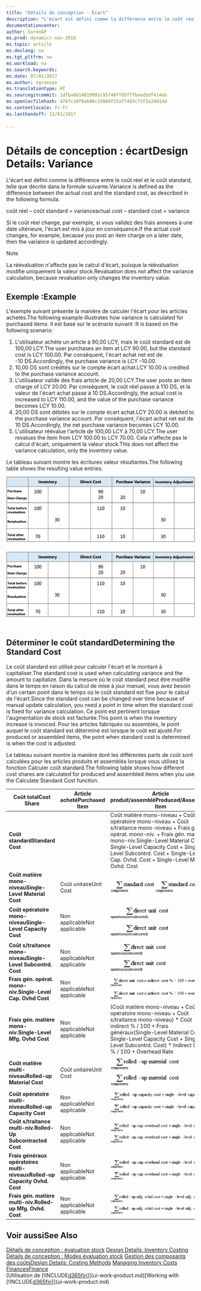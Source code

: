 ```yaml
---
title: "Détails de conception - Écart"
description: "L'écart est défini comme la différence entre le coût réel et le coût standard, telle que décrite dans la formule suivante."
documentationcenter: 
author: SorenGP
ms.prod: dynamics-nav-2018
ms.topic: article
ms.devlang: na
ms.tgt_pltfrm: na
ms.workload: na
ms.search.keywords: 
ms.date: 07/01/2017
ms.author: sgroespe
ms.translationtype: HT
ms.sourcegitcommit: 1dfba8b14019991c95f40ffd5f7fbaed5df414eb
ms.openlocfilehash: 476fc10f8ab88c2d08df35a774d3c73f3a34014d
ms.contentlocale: fr-fr
ms.lasthandoff: 12/01/2017

---
```

# <a name="design-details-variance"></a><span data-ttu-id="ab9bc-103">Détails de conception : écart</span><span class="sxs-lookup"><span data-stu-id="ab9bc-103">Design Details: Variance</span></span>
<span data-ttu-id="ab9bc-104">L'écart est défini comme la différence entre le coût réel et le coût standard, telle que décrite dans la formule suivante.</span><span class="sxs-lookup"><span data-stu-id="ab9bc-104">Variance is defined as the difference between the actual cost and the standard cost, as described in the following formula.</span></span>  

 <span data-ttu-id="ab9bc-105">coût réel – coût standard = variance</span><span class="sxs-lookup"><span data-stu-id="ab9bc-105">actual cost – standard cost = variance</span></span>  

 <span data-ttu-id="ab9bc-106">Si le coût réel change, par exemple, si vous validez des frais annexes à une date ultérieure, l'écart est mis à jour en conséquence.</span><span class="sxs-lookup"><span data-stu-id="ab9bc-106">If the actual cost changes, for example, because you post an item charge on a later date, then the variance is updated accordingly.</span></span>  

> [!NOTE]  
>  <span data-ttu-id="ab9bc-107">La réévaluation n'affecte pas le calcul d'écart, puisque la réévaluation modifie uniquement la valeur stock.</span><span class="sxs-lookup"><span data-stu-id="ab9bc-107">Revaluation does not affect the variance calculation, because revaluation only changes the inventory value.</span></span>  

## <a name="example"></a><span data-ttu-id="ab9bc-108">Exemple :</span><span class="sxs-lookup"><span data-stu-id="ab9bc-108">Example</span></span>  
 <span data-ttu-id="ab9bc-109">L'exemple suivant présente la manière de calculer l'écart pour les articles achetés.</span><span class="sxs-lookup"><span data-stu-id="ab9bc-109">The following example illustrates how variance is calculated for purchased items.</span></span> <span data-ttu-id="ab9bc-110">Il est basé sur le scénario suivant :</span><span class="sxs-lookup"><span data-stu-id="ab9bc-110">It is based on the following scenario:</span></span>  

1.  <span data-ttu-id="ab9bc-111">L'utilisateur achète un article à 90,00 LCY, mais le coût standard est de 100,00 LCY.</span><span class="sxs-lookup"><span data-stu-id="ab9bc-111">The user purchases an item at LCY 90.00, but the standard cost is LCY 100.00.</span></span> <span data-ttu-id="ab9bc-112">Par conséquent, l'écart achat net est de -10 DS.</span><span class="sxs-lookup"><span data-stu-id="ab9bc-112">Accordingly, the purchase variance is LCY –10.00.</span></span>  
2.  <span data-ttu-id="ab9bc-113">10,00 DS sont crédités sur le compte écart achat.</span><span class="sxs-lookup"><span data-stu-id="ab9bc-113">LCY 10.00 is credited to the purchase variance account.</span></span>  
3.  <span data-ttu-id="ab9bc-114">L'utilisateur valide des frais article de 20,00 LCY.</span><span class="sxs-lookup"><span data-stu-id="ab9bc-114">The user posts an item charge of LCY 20.00.</span></span> <span data-ttu-id="ab9bc-115">Par conséquent, le coût réel passe à 110 DS, et la valeur de l'écart achat passe à 10 DS.</span><span class="sxs-lookup"><span data-stu-id="ab9bc-115">Accordingly, the actual cost is increased to LCY 110.00, and the value of the purchase variance becomes LCY 10.00.</span></span>  
4.  <span data-ttu-id="ab9bc-116">20,00 DS sont débités sur le compte écart achat.</span><span class="sxs-lookup"><span data-stu-id="ab9bc-116">LCY 20.00 is debited to the purchase variance account.</span></span> <span data-ttu-id="ab9bc-117">Par conséquent, l'écart achat net est de 10 DS.</span><span class="sxs-lookup"><span data-stu-id="ab9bc-117">Accordingly, the net purchase variance becomes LCY 10.00.</span></span>  
5.  <span data-ttu-id="ab9bc-118">L'utilisateur réévalue l'article de 100,00 LCY à 70,00 LCY.</span><span class="sxs-lookup"><span data-stu-id="ab9bc-118">The user revalues the item from LCY 100.00 to LCY 70.00.</span></span> <span data-ttu-id="ab9bc-119">Cela n'affecte pas le calcul d'écart, uniquement la valeur stock.</span><span class="sxs-lookup"><span data-stu-id="ab9bc-119">This does not affect the variance calculation, only the inventory value.</span></span>  

 <span data-ttu-id="ab9bc-120">Le tableau suivant montre les écritures valeur résultantes.</span><span class="sxs-lookup"><span data-stu-id="ab9bc-120">The following table shows the resulting value entries.</span></span>  

 <span data-ttu-id="ab9bc-121">![Calcul variance achat](media/design_details_inventory_costing_11_purchase_variance.png "design_details_inventory_costing_11_purchase_variance")</span><span class="sxs-lookup"><span data-stu-id="ab9bc-121">![Purchase variance calculation](media/design_details_inventory_costing_11_purchase_variance.png "design_details_inventory_costing_11_purchase_variance")</span></span>  

## <a name="determining-the-standard-cost"></a><span data-ttu-id="ab9bc-122">Déterminer le coût standard</span><span class="sxs-lookup"><span data-stu-id="ab9bc-122">Determining the Standard Cost</span></span>  
 <span data-ttu-id="ab9bc-123">Le coût standard est utilisé pour calculer l'écart et le montant à capitaliser.</span><span class="sxs-lookup"><span data-stu-id="ab9bc-123">The standard cost is used when calculating variance and the amount to capitalize.</span></span> <span data-ttu-id="ab9bc-124">Dans la mesure où le coût standard peut être modifié dans le temps en raison du calcul de mise à jour manuel, vous avez besoin d'un certain point dans le temps où le coût standard est fixe pour le calcul de l'écart.</span><span class="sxs-lookup"><span data-stu-id="ab9bc-124">Since the standard cost can be changed over time because of manual update calculation, you need a point in time when the standard cost is fixed for variance calculation.</span></span> <span data-ttu-id="ab9bc-125">Ce point est pertinent lorsque l'augmentation de stock est facturée.</span><span class="sxs-lookup"><span data-stu-id="ab9bc-125">This point is when the inventory increase is invoiced.</span></span> <span data-ttu-id="ab9bc-126">Pour les articles fabriqués ou assemblés, le point auquel le coût standard est déterminé est lorsque le coût est ajusté.</span><span class="sxs-lookup"><span data-stu-id="ab9bc-126">For produced or assembled items, the point when standard cost is determined is when the cost is adjusted.</span></span>  

 <span data-ttu-id="ab9bc-127">Le tableau suivant montre la manière dont les différentes parts de coût sont calculées pour les articles produits et assemblés lorsque vous utilisez la fonction Calculer coût standard.</span><span class="sxs-lookup"><span data-stu-id="ab9bc-127">The following table shows how different cost shares are calculated for produced and assembled items when you use the Calculate Standard Cost function.</span></span>  

|<span data-ttu-id="ab9bc-128">Coût total</span><span class="sxs-lookup"><span data-stu-id="ab9bc-128">Cost Share</span></span>|<span data-ttu-id="ab9bc-129">Article acheté</span><span class="sxs-lookup"><span data-stu-id="ab9bc-129">Purchased Item</span></span>|<span data-ttu-id="ab9bc-130">Article produit/assemblé</span><span class="sxs-lookup"><span data-stu-id="ab9bc-130">Produced/Assembled Item</span></span>|  
|----------------|--------------------|------------------------------|  
|<span data-ttu-id="ab9bc-131">**Coût standard**</span><span class="sxs-lookup"><span data-stu-id="ab9bc-131">**Standard Cost**</span></span>||<span data-ttu-id="ab9bc-132">Coût matière mono-niveau + Coût opératoire mono-niveau + Coût s/traitance mono-niveau + Frais gén. opérat. mono-niv. + Frais gén. matière mono-niv.</span><span class="sxs-lookup"><span data-stu-id="ab9bc-132">Single-Level Material Cost + Single-Level Capacity Cost + Single-Level Subcontrd. Cost + Single-Level Cap. Ovhd. Cost + Single-Level Mfg. Ovhd. Cost</span></span>|  
|<span data-ttu-id="ab9bc-133">**Coût matière mono-niveau**</span><span class="sxs-lookup"><span data-stu-id="ab9bc-133">**Single-Level Material Cost**</span></span>|<span data-ttu-id="ab9bc-134">Coût unitaire</span><span class="sxs-lookup"><span data-stu-id="ab9bc-134">Unit Cost</span></span>|<span data-ttu-id="ab9bc-135">![Equation 1](media/design_details_inventory_costing_11_equation_1.png "design_details_inventory_costing_11_equation_1")</span><span class="sxs-lookup"><span data-stu-id="ab9bc-135">![Equation 1](media/design_details_inventory_costing_11_equation_1.png "design_details_inventory_costing_11_equation_1")</span></span>|  
|<span data-ttu-id="ab9bc-136">**Coût opératoire mono-niveau**</span><span class="sxs-lookup"><span data-stu-id="ab9bc-136">**Single-Level Capacity Cost**</span></span>|<span data-ttu-id="ab9bc-137">Non applicable</span><span class="sxs-lookup"><span data-stu-id="ab9bc-137">Not applicable</span></span>|<span data-ttu-id="ab9bc-138">![Equation 2](media/design_details_inventory_costing_11_equation_2.png "design_details_inventory_costing_11_equation_2")</span><span class="sxs-lookup"><span data-stu-id="ab9bc-138">![Equation 2](media/design_details_inventory_costing_11_equation_2.png "design_details_inventory_costing_11_equation_2")</span></span>|  
|<span data-ttu-id="ab9bc-139">**Coût s/traitance mono-niveau**</span><span class="sxs-lookup"><span data-stu-id="ab9bc-139">**Single-Level Subcontrd. Cost**</span></span>|<span data-ttu-id="ab9bc-140">Non applicable</span><span class="sxs-lookup"><span data-stu-id="ab9bc-140">Not applicable</span></span>|<span data-ttu-id="ab9bc-141">![Equation 3](media/design_details_inventory_costing_11_equation_3.png "design_details_inventory_costing_11_equation_3")</span><span class="sxs-lookup"><span data-stu-id="ab9bc-141">![Equation 3](media/design_details_inventory_costing_11_equation_3.png "design_details_inventory_costing_11_equation_3")</span></span>|  
|<span data-ttu-id="ab9bc-142">**Frais gén. opérat. mono-niv.**</span><span class="sxs-lookup"><span data-stu-id="ab9bc-142">**Single-Level Cap. Ovhd Cost**</span></span>|<span data-ttu-id="ab9bc-143">Non applicable</span><span class="sxs-lookup"><span data-stu-id="ab9bc-143">Not applicable</span></span>|<span data-ttu-id="ab9bc-144">![Equation 4](media/design_details_inventory_costing_11_equation_4.png "design_details_inventory_costing_11_equation_4")</span><span class="sxs-lookup"><span data-stu-id="ab9bc-144">![Equation 4](media/design_details_inventory_costing_11_equation_4.png "design_details_inventory_costing_11_equation_4")</span></span>|  
|<span data-ttu-id="ab9bc-145">**Frais gén. matière mono-niv.**</span><span class="sxs-lookup"><span data-stu-id="ab9bc-145">**Single-Level Mfg. Ovhd Cost**</span></span>|<span data-ttu-id="ab9bc-146">Non applicable</span><span class="sxs-lookup"><span data-stu-id="ab9bc-146">Not applicable</span></span>|<span data-ttu-id="ab9bc-147">(Coût matière mono-niveau + Coût opératoire mono-niveau + Coût s/traitance mono-niveau) * Coût indirect % / 100 + Frais généraux</span><span class="sxs-lookup"><span data-stu-id="ab9bc-147">(Single-Level Material Cost + Single-Level Capacity Cost + Single-Level Subcontrd. Cost) * Indirect Cost % / 100 + Overhead Rate</span></span>|  
|<span data-ttu-id="ab9bc-148">**Coût matière multi-niveau**</span><span class="sxs-lookup"><span data-stu-id="ab9bc-148">**Rolled-up Material Cost**</span></span>|<span data-ttu-id="ab9bc-149">Coût unitaire</span><span class="sxs-lookup"><span data-stu-id="ab9bc-149">Unit Cost</span></span>|<span data-ttu-id="ab9bc-150">![Equation 5](media/design_details_inventory_costing_11_equation_5.png "design_details_inventory_costing_11_equation_5")</span><span class="sxs-lookup"><span data-stu-id="ab9bc-150">![Equation 5](media/design_details_inventory_costing_11_equation_5.png "design_details_inventory_costing_11_equation_5")</span></span>|  
|<span data-ttu-id="ab9bc-151">**Coût opératoire multi-niveau**</span><span class="sxs-lookup"><span data-stu-id="ab9bc-151">**Rolled-up Capacity Cost**</span></span>|<span data-ttu-id="ab9bc-152">Non applicable</span><span class="sxs-lookup"><span data-stu-id="ab9bc-152">Not applicable</span></span>|<span data-ttu-id="ab9bc-153">![Equation 6](media/design_details_inventory_costing_11_equation_6.png "design_details_inventory_costing_11_equation_6")</span><span class="sxs-lookup"><span data-stu-id="ab9bc-153">![Equation 6](media/design_details_inventory_costing_11_equation_6.png "design_details_inventory_costing_11_equation_6")</span></span>|  
|<span data-ttu-id="ab9bc-154">**Coût s/traitance multi-niv.**</span><span class="sxs-lookup"><span data-stu-id="ab9bc-154">**Rolled-Up Subcontracted Cost**</span></span>|<span data-ttu-id="ab9bc-155">Non applicable</span><span class="sxs-lookup"><span data-stu-id="ab9bc-155">Not applicable</span></span>|<span data-ttu-id="ab9bc-156">![Equation 7](media/design_details_inventory_costing_11_equation_7.png "design_details_inventory_costing_11_equation_7")</span><span class="sxs-lookup"><span data-stu-id="ab9bc-156">![Equation 7](media/design_details_inventory_costing_11_equation_7.png "design_details_inventory_costing_11_equation_7")</span></span>|  
|<span data-ttu-id="ab9bc-157">**Frais généraux opératoires multi-niveaux**</span><span class="sxs-lookup"><span data-stu-id="ab9bc-157">**Rolled-up Capacity Ovhd. Cost**</span></span>|<span data-ttu-id="ab9bc-158">Non applicable</span><span class="sxs-lookup"><span data-stu-id="ab9bc-158">Not applicable</span></span>|<span data-ttu-id="ab9bc-159">![Equation 8](media/design_details_inventory_costing_11_equation_8.png "design_details_inventory_costing_11_equation_8")</span><span class="sxs-lookup"><span data-stu-id="ab9bc-159">![Equation 8](media/design_details_inventory_costing_11_equation_8.png "design_details_inventory_costing_11_equation_8")</span></span>|  
|<span data-ttu-id="ab9bc-160">**Frais gén. matière multi-niv.**</span><span class="sxs-lookup"><span data-stu-id="ab9bc-160">**Rolled-up Mfg. Ovhd. Cost**</span></span>|<span data-ttu-id="ab9bc-161">Non applicable</span><span class="sxs-lookup"><span data-stu-id="ab9bc-161">Not applicable</span></span>|<span data-ttu-id="ab9bc-162">![Equation 9](media/design_details_inventory_costing_11_equation_9.png "design_details_inventory_costing_11_equation_9")</span><span class="sxs-lookup"><span data-stu-id="ab9bc-162">![Equation 9](media/design_details_inventory_costing_11_equation_9.png "design_details_inventory_costing_11_equation_9")</span></span>|  

## <a name="see-also"></a><span data-ttu-id="ab9bc-163">Voir aussi</span><span class="sxs-lookup"><span data-stu-id="ab9bc-163">See Also</span></span>  
 <span data-ttu-id="ab9bc-164">[Détails de conception : évaluation stock](design-details-inventory-costing.md) </span><span class="sxs-lookup"><span data-stu-id="ab9bc-164">[Design Details: Inventory Costing](design-details-inventory-costing.md) </span></span>  
 <span data-ttu-id="ab9bc-165">[Détails de conception : Modes évaluation stock](design-details-costing-methods.md) [Gestion des composants des coûts](finance-manage-inventory-costs.md)</span><span class="sxs-lookup"><span data-stu-id="ab9bc-165">[Design Details: Costing Methods](design-details-costing-methods.md) [Managing Inventory Costs](finance-manage-inventory-costs.md)</span></span>  
 [<span data-ttu-id="ab9bc-166">Finances</span><span class="sxs-lookup"><span data-stu-id="ab9bc-166">Finance</span></span>](finance.md)  
 <span data-ttu-id="ab9bc-167">[Utilisation de [!INCLUDE[d365fin](includes/d365fin_md.md)]](ui-work-product.md)</span><span class="sxs-lookup"><span data-stu-id="ab9bc-167">[Working with [!INCLUDE[d365fin](includes/d365fin_md.md)]](ui-work-product.md)</span></span>

